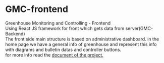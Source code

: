 # GMC-frontend
Greenhouse Monitoring and Controlling - Frontend</br>
Using React JS framework for front which gets data from server(GMC-Backend)</br>
The front side main structure is based on administrative dashboard. in the home page we have a general info of greenhouse and represent this info with diagrams and bulletin datas and controller buttons.</br>
for more info read the <a href="https://github.com/frhadjmli/HGMC-frontend/raw/master/GMC_Doc_Jamali_Shahbaghi.pdf" target="_blank">document of the project.</a> 


